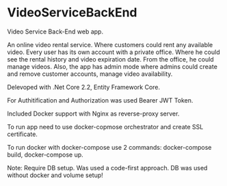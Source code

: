 # VideoServiceBackEnd
Video Service Back-End web app.

An online video rental service. Where customers could rent any available video. Every user has its own account with a private office. Where he could see the rental history and video expiration date. From the office, he could manage videos. Also, the app has admin mode where admins could create and remove customer accounts, manage video availability.

Delevoped with  .Net Core 2.2, Entity Framework Core.

For Authitification and Authorization was used Bearer JWT Token.

Included Docker support with Nginx as reverse-proxy server.

To run app need to use docker-copmose orchestrator and create SSL certificate.

To run docker with docker-compose use 2 commands: docker-compose build, docker-compose up.

Note: Require DB setup. Was used a code-first approach. DB was used without docker and volume setup!
